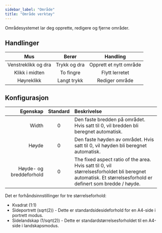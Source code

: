 ```yaml
---
sidebar_label: "Område"
title: "Område verktøy"
---
```


Områdesystemet lar deg opprette, redigere og fjerne områder.

## Handlinger

|         Mus         |    Berør     |        Handling        |
|:-------------------:|:------------:|:----------------------:|
| Venstreklikk og dra | Trykk og dra | Opprett et nytt område |
|   Klikk i midten    |  To fingre   |     Flytt lerretet     |
|     Høyreklikk      | Langt trykk  |     Rediger område     |

## Konfigurasjon

|                Egenskap | Standard | Beskrivelse                                                                                                                                                |
| -----------------------:|:--------:|:---------------------------------------------------------------------------------------------------------------------------------------------------------- |
|                   Width |    0     | Den faste bredden på området. Hvis satt til 0, vil bredden bli beregnet automatisk.                                                                        |
|                   Høyde |    0     | Den faste høyden av området. Hvis satt til 0, vil høyden bli beregnet automatisk.                                                                          |
| Høyde- og breddeforhold |    0     | The fixed aspect ratio of the area. Hvis satt til 0, vil størrelsesforholdet bli beregnet automatisk. Et størrelsesforhold er definert som bredde / høyde. |

Det er forhåndsinnstillinger for tre størrelseforhold:

* Kvadrat (1:1)
* Sideportrett (sqrt(2)) - Dette er standardsidesideforhold for en A4-side i portrett modus.
* Sidelandskap (1/sqrt(2)) - Dette er standardstørrelsesforholdet til en A4-side i landskapsmodus.
